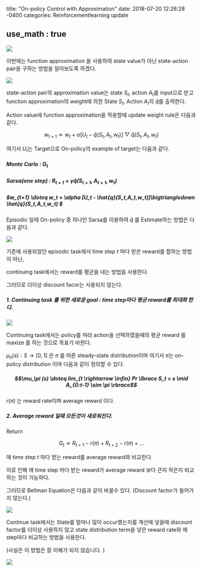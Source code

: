 

title: "On-policy Control with Approximation"
date: 2018-07-20 12:26:28 -0400
categories: Reinforcementlearning update

## use_math : true



<img src="https://www.dropbox.com/s/2osdrb8vt5g3l4m/Screenshot%202018-07-16%2021.10.10.png?raw=1">



이번에는 function approximation 을 사용하여 state value가 아닌 state-action pair을 구하는 방법을 알아보도록 하겠다. 


<img src="https://www.dropbox.com/s/6kx91r0txgt6iql/Screenshot%202018-07-16%2021.17.31.png?raw=1">

state-action pair의 approximation value는 state $S_t$, action $A_t$를 input으로 받고 function approximation의 weight에 의한 State $S_t$, Action $A_t$의  $\hat{q}$를 출력한다. 

Action value에 function approximation을 적용할때 update weight rule은 다음과 같다. 

$$w_{t+1} \doteq w_t + \alpha [U_t - \hat{q}(S_t,A_t,w_t)]\bigtriangledown \hat{q}(S_t,A_t,w_t)$$



여기서 $U_t$는 Target으로 On-policy의 example of target는 다음과 같다. 



##### Monte Carlo : $G_t$

##### Sarsa(one step) : $R_{t+1}+ \gamma \hat{q}(S_{t+1}, A_{t+1}, w_t)$

##### $w_{t+1} \doteq w_t + \alpha [U_t - \hat{q}(S_t,A_t,w_t)]\bigtriangledown \hat{q}(S_t,A_t,w_t) $



Episodic 일때 On-policy 중 하나인 Sarsa를 이용하여 $\hat{q}$ 를 Estimate하는 방법은 다음과 같다. 


<img src="https://www.dropbox.com/s/c7lhhjx7dk9n622/Screenshot%202018-07-18%2009.24.36.png?raw=1">





기존에 사용되었던 episodic task에서 time step $t$ 마다 받은 reward를 합하는 방법이 아닌, 

 continuing task에서는 reward를 평균을 내는 방법을 사용한다. 

그러므로 더이상 discount facor는 사용되지 않는다. 

 

##### 1. Continuing task 를 위한 새로운 goal : time step마다 평균 reward를 최대화 한다. 

<img src="https://www.dropbox.com/s/7821d6dpe1jy1nv/Screenshot%202018-07-19%2022.14.00.png?raw=1"> 



Continuing task에서는 policy를 따라 action을 선택하였을때의 평균 reward 를 maxize 를 하는 것으로 목표가 바뀐다. 

$\mu_\pi (s) : S \rightarrow [0,1]$ 은 $\pi$ 를 따른 steady-state distribution이며 여기서 $\pi$는 on-policy distribution 이며 다음과 같이 정의할 수 있다. 

##### $$\mu_\pi (s) \doteq lim_{t \rightarrow \infin} Pr \lbrace S_t = s \mid A_{0:t-1} \sim \pi \rbrace$$

$r(\pi)$ 는 reward rate이며 average reward 이다. 



##### 2. Average reward 일때 모든것이 새로워진다. 



Return 

$$G_t \doteq R_{t+1} - r(\pi) + R_{t+2}- r(\pi) + ...$$

매 time step $t$ 마다 받는 reward를 average reward와 비교한다. 

이로 인해 매 time step 마다 받는 reward가 average reward 보다 큰지 작은지 비교하는 것이 가능하다. 

그러므로 Bellman Equation은 다음과 같이 바꿀수 있다. (Discount factor가 들어가지 않는다.)

<img src="https://www.dropbox.com/s/tfl8m9omrvvc1wy/Screenshot%202018-07-19%2023.24.07.png?raw=1">

Continue task에서는 State를 얼마나 많이 occur했는지를 계산에 넣을때 discount factor를 더이상 사용하지 않고 state distribution term을 넣은 reward rate와 매 step마다 비교하는 방법을 사용한다. 



(사실은 이 방법은 잘 이해가 되지 않습니다. )

<img src="https://www.dropbox.com/s/q9vzuvst6mgo9f1/Screenshot%202018-07-19%2023.24.35.png?raw=1">





